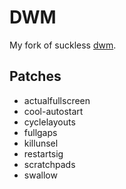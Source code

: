 #      DWM
My fork of suckless [dwm](https://dwm.suckless.org/).

##      Patches
- actualfullscreen
- cool-autostart
- cyclelayouts
- fullgaps
- killunsel
- restartsig
- scratchpads
- swallow

